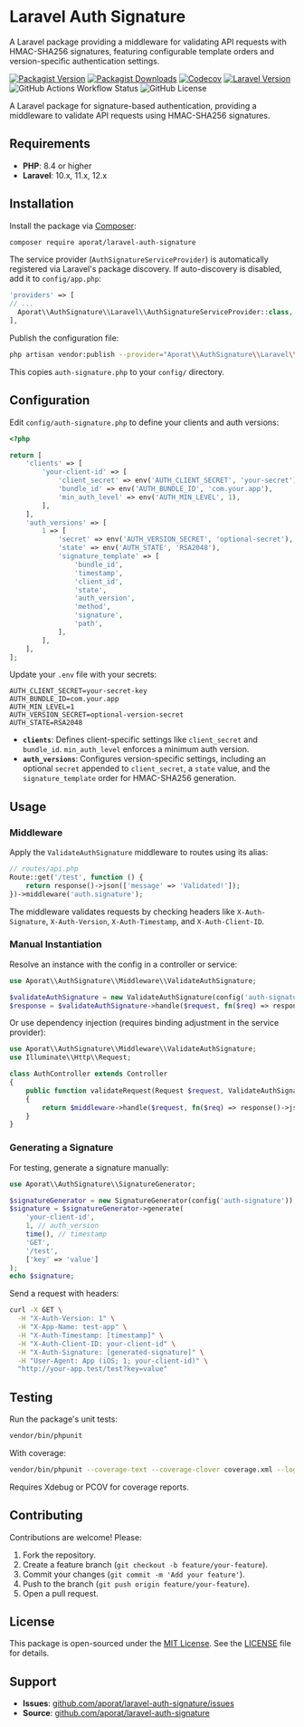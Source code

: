 # Laravel Auth Signature
A Laravel package providing a middleware for validating API requests with HMAC-SHA256 signatures, featuring configurable template orders and version-specific authentication settings.

[![Packagist Version](https://img.shields.io/packagist/v/aporat/laravel-auth-signature?style=flat-square)](https://packagist.org/packages/aporat/laravel-auth-signature)
[![Packagist Downloads](https://img.shields.io/packagist/dt/aporat/laravel-auth-signature?style=flat-square)](https://packagist.org/packages/aporat/laravel-auth-signature)
[![Codecov](https://img.shields.io/codecov/c/github/aporat/laravel-auth-signature?style=flat-square)](https://codecov.io/github/aporat/laravel-auth-signature)
[![Laravel Version](https://img.shields.io/badge/Laravel-12.x-orange.svg?style=flat-square)](https://laravel.com/docs/12.x)
![GitHub Actions Workflow Status](https://img.shields.io/github/actions/workflow/status/aporat/laravel-auth-signature/ci.yml?style=flat-square)
![GitHub License](https://img.shields.io/github/license/aporat/laravel-auth-signature?style=flat-square)

A Laravel package for signature-based authentication, providing a middleware to validate API requests using HMAC-SHA256 signatures.

## Requirements
- **PHP**: 8.4 or higher
- **Laravel**: 10.x, 11.x, 12.x

## Installation
Install the package via [Composer](https://getcomposer.org/):

```bash
composer require aporat/laravel-auth-signature
```

The service provider (`AuthSignatureServiceProvider`) is automatically registered via Laravel's package discovery. If auto-discovery is disabled, add it to `config/app.php`:

```php
'providers' => [
// ...
  Aporat\\AuthSignature\\Laravel\\AuthSignatureServiceProvider::class,
],
```

Publish the configuration file:

```bash
php artisan vendor:publish --provider="Aporat\\AuthSignature\\Laravel\\AuthSignatureServiceProvider" --tag="config"
```

This copies `auth-signature.php` to your `config/` directory.

## Configuration

Edit `config/auth-signature.php` to define your clients and auth versions:

```php
<?php

return [
    'clients' => [
        'your-client-id' => [
            'client_secret' => env('AUTH_CLIENT_SECRET', 'your-secret'),
            'bundle_id' => env('AUTH_BUNDLE_ID', 'com.your.app'),
            'min_auth_level' => env('AUTH_MIN_LEVEL', 1),
        ],
    ],
    'auth_versions' => [
        1 => [
            'secret' => env('AUTH_VERSION_SECRET', 'optional-secret'),
            'state' => env('AUTH_STATE', 'RSA2048'),
            'signature_template' => [
                'bundle_id',
                'timestamp',
                'client_id',
                'state',
                'auth_version',
                'method',
                'signature',
                'path',
            ],
        ],
    ],
];
```

Update your `.env` file with your secrets:

```env
AUTH_CLIENT_SECRET=your-secret-key
AUTH_BUNDLE_ID=com.your.app
AUTH_MIN_LEVEL=1
AUTH_VERSION_SECRET=optional-version-secret
AUTH_STATE=RSA2048
```

- **`clients`**: Defines client-specific settings like `client_secret` and `bundle_id`. `min_auth_level` enforces a minimum auth version.
- **`auth_versions`**: Configures version-specific settings, including an optional `secret` appended to `client_secret`, a `state` value, and the `signature_template` order for HMAC-SHA256 generation.

## Usage

### Middleware
Apply the `ValidateAuthSignature` middleware to routes using its alias:

```php
// routes/api.php
Route::get('/test', function () {
    return response()->json(['message' => 'Validated!']);
})->middleware('auth.signature');
```

The middleware validates requests by checking headers like `X-Auth-Signature`, `X-Auth-Version`, `X-Auth-Timestamp`, and `X-Auth-Client-ID`.

### Manual Instantiation
Resolve an instance with the config in a controller or service:

```php
use Aporat\\AuthSignature\\Middleware\\ValidateAuthSignature;

$validateAuthSignature = new ValidateAuthSignature(config('auth-signature', []));
$response = $validateAuthSignature->handle($request, fn($req) => response('Validated!'));
```

Or use dependency injection (requires binding adjustment in the service provider):

```php
use Aporat\\AuthSignature\\Middleware\\ValidateAuthSignature;
use Illuminate\\Http\\Request;

class AuthController extends Controller
{
    public function validateRequest(Request $request, ValidateAuthSignature $middleware)
    {
        return $middleware->handle($request, fn($req) => response()->json(['message' => 'Validated!']));
    }
}
```

### Generating a Signature
For testing, generate a signature manually:

```php
use Aporat\\AuthSignature\\SignatureGenerator;

$signatureGenerator = new SignatureGenerator(config('auth-signature'));
$signature = $signatureGenerator->generate(
    'your-client-id',
    1, // auth_version
    time(), // timestamp
    'GET',
    '/test',
    ['key' => 'value']
);
echo $signature;
```

Send a request with headers:

```bash
curl -X GET \
  -H "X-Auth-Version: 1" \
  -H "X-App-Name: test-app" \
  -H "X-Auth-Timestamp: [timestamp]" \
  -H "X-Auth-Client-ID: your-client-id" \
  -H "X-Auth-Signature: [generated-signature]" \
  -H "User-Agent: App (iOS; 1; your-client-id)" \
  "http://your-app.test/test?key=value"
```

## Testing
Run the package's unit tests:

```bash
vendor/bin/phpunit
```

With coverage:

```bash
vendor/bin/phpunit --coverage-text --coverage-clover coverage.xml --log-junit junit.xml
```

Requires Xdebug or PCOV for coverage reports.

## Contributing
Contributions are welcome! Please:
1. Fork the repository.
2. Create a feature branch (`git checkout -b feature/your-feature`).
3. Commit your changes (`git commit -m 'Add your feature'`).
4. Push to the branch (`git push origin feature/your-feature`).
5. Open a pull request.

## License
This package is open-sourced under the [MIT License](https://opensource.org/licenses/MIT). See the [LICENSE](LICENSE) file for details.

## Support
- **Issues**: [github.com/aporat/laravel-auth-signature/issues](https://github.com/aporat/laravel-auth-signature/issues)
- **Source**: [github.com/aporat/laravel-auth-signature](https://github.com/aporat/laravel-auth-signature)
